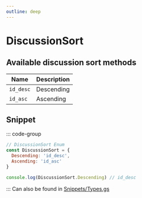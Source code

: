 ```yaml
---
outline: deep
---
```


# DiscussionSort

## Available discussion sort methods

| Name      | Description |
| --------- | ----------- |
| `id_desc` | Descending  |
| `id_asc`  | Ascending   |

## Snippet

::: code-group

```js [enum.gs]
// DiscussionSort Enum
const DiscussionSort = {
  Descending: 'id_desc',
  Ascending: 'id_asc'
}

console.log(DiscussionSort.Descending) // id_desc
```

:::
Can also be found in [Snippets/Types.gs](../../../snippets/snippets/types)